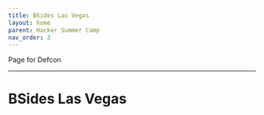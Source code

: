 ```yaml
---
title: BSides Las Vegas
layout: home
parent: Hacker Summer Camp
nav_order: 3
---
```

Page for Defcon

----

# BSides Las Vegas